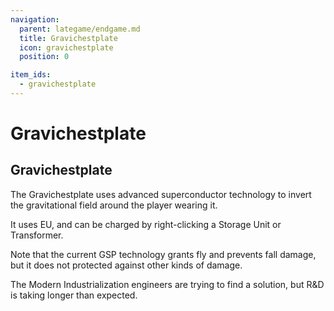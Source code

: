 ```yaml
---
navigation:
  parent: lategame/endgame.md
  title: Gravichestplate
  icon: gravichestplate
  position: 0

item_ids:
  - gravichestplate
---
```


# Gravichestplate

## Gravichestplate

<ItemGrid>
  <ItemIcon id="modern_industrialization:gravichestplate" />
</ItemGrid>

The Gravichestplate uses advanced superconductor technology to invert the gravitational field around the player wearing it.

It uses EU, and can be charged by right-clicking a Storage Unit or Transformer.

Note that the current GSP technology grants fly and prevents fall damage, but it does not protected against other kinds of damage.

The Modern Industrialization engineers are trying to find a solution, but R&D is taking longer than expected.
